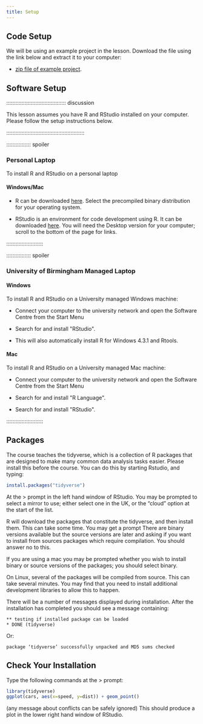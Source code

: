 ```yaml
---
title: Setup
---
```


## Code Setup 
We will be using an example project in the lesson. 
Download the file using the link below and extract it to your computer:
 - [zip file of example project](https://github.com/bham-carpentries/astronaut-data-analysis-r/archive/refs/tags/v1.0.0.zip).


## Software Setup

::::::::::::::::::::::::::::::::::::::: discussion

This lesson assumes you have R and RStudio installed on your computer.
Please follow the setup instructions below.


:::::::::::::::::::::::::::::::::::::::::::::::::::

:::::::::::::::: spoiler

### Personal Laptop

To install R and RStudio on a personal laptop

#### Windows/Mac

- R can be downloaded [here](https://www.stats.bris.ac.uk/R/). Select the precompiled binary distribution for your operating system.

- RStudio is an environment for code development using R. It can be downloaded [here](https://www.rstudio.com/products/rstudio/download/). You will need the Desktop version for your computer; scroll to the bottom of the page for links.

::::::::::::::::::::::::

:::::::::::::::: spoiler

### University of Birmingham Managed Laptop

#### Windows
To install R and RStudio on a University managed Windows machine:

- Connect your computer to the university network and open the Software Centre from the Start Menu

- Search for and install "RStudio". 

- This will also automatically install R for Windows 4.3.1 and Rtools.

#### Mac

To install R and RStudio on a University managed Mac machine:

- Connect your computer to the university network and open the Software Centre from the Start Menu

- Search for and install "R Language". 

- Search for and install "RStudio". 

::::::::::::::::::::::::
 
## Packages

The course teaches the tidyverse, which is a collection of R packages that are designed to make many common data analysis tasks easier. Please install this before the course. You can do this by starting Rstudio, and typing:

```r
install.packages("tidyverse")
```

At the > prompt in the left hand window of RStudio. You may be prompted to select a mirror to use; either select one in the UK, or the “cloud” option at the start of the list.

R will download the packages that constitute the tidyverse, and then install them. This can take some time. You may get a prompt There are binary versions available but the source versions are later and asking if you want to install from sources packages which require compilation. You should answer no to this.

If you are using a mac you may be prompted whether you wish to install binary or source versions of the packages; you should select binary.

On Linux, several of the packages will be compiled from source. This can take several minutes. You may find that you need to install additional development libraries to allow this to happen.

There will be a number of messages displayed during installation. After the installation has completed you should see a message containing:

```output
** testing if installed package can be loaded
* DONE (tidyverse)
```

Or:

```output
package ‘tidyverse’ successfully unpacked and MD5 sums checked
```

## Check Your Installation

Type the following commands at the > prompt:
```r
library(tidyverse)
ggplot(cars, aes(x=speed, y=dist)) + geom_point()
```

(any message about conflicts can be safely ignored)
This should produce a plot in the lower right hand window of RStudio.

